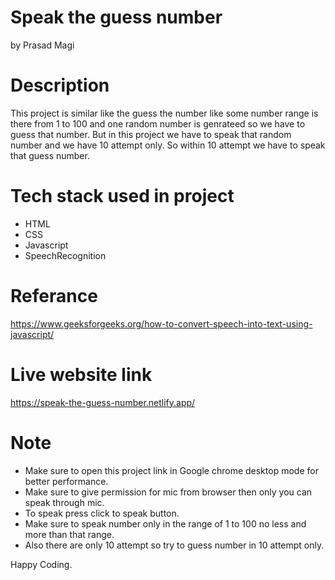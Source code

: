 
# Speak the guess number 
 by Prasad Magi
 
# Description
 
 This project is similar like the guess the number like some number range is there from 1 to 100 and one random number is genrateed so we have to guess that number.
 But in this project we have to speak that random number and we have 10 attempt only. So within 10 attempt we have to speak that guess number.
 
# Tech stack used in project
 
 * HTML
 * CSS
 * Javascript
 * SpeechRecognition

# Referance

https://www.geeksforgeeks.org/how-to-convert-speech-into-text-using-javascript/

# Live website link

https://speak-the-guess-number.netlify.app/

# Note
* Make sure to open this project link in Google chrome desktop mode for better performance.
* Make sure to give permission for mic from browser then only you can speak through mic.
* To speak press click to speak button.
* Make sure to speak number only in the range of 1 to 100 no less and more than that range.
* Also there are only 10 attempt so try to guess number in 10 attempt only.

Happy Coding.
 
 
